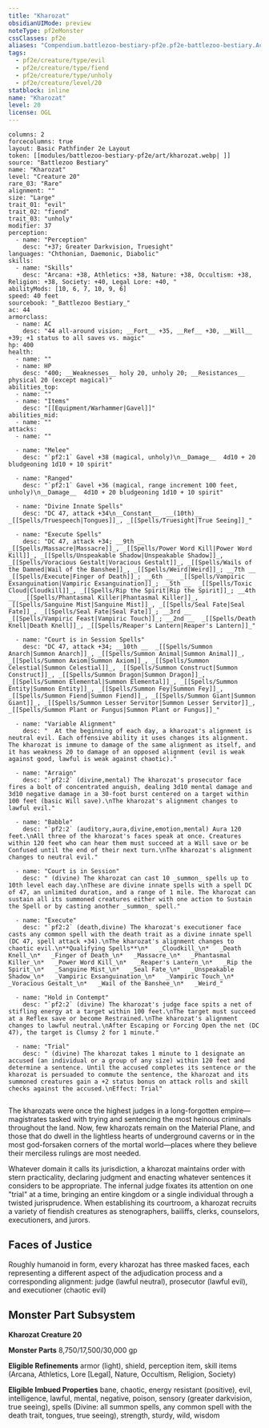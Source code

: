 ```yaml
---
title: "Kharozat"
obsidianUIMode: preview
noteType: pf2eMonster
cssClasses: pf2e
aliases: "Compendium.battlezoo-bestiary-pf2e.pf2e-battlezoo-bestiary.Actor.joP4TnIrmIMnnSjL" 
tags:
  - pf2e/creature/type/evil
  - pf2e/creature/type/fiend
  - pf2e/creature/type/unholy
  - pf2e/creature/level/20
statblock: inline
name: "Kharozat"
level: 20
license: OGL
---
```


```statblock
columns: 2
forcecolumns: true
layout: Basic Pathfinder 2e Layout
token: [[modules/battlezoo-bestiary-pf2e/art/kharozat.webp| ]]
source: "Battlezoo Bestiary"
name: "Kharozat"
level: "Creature 20"
rare_03: "Rare"
alignment: ""
size: "Large"
trait_01: "evil"
trait_02: "fiend"
trait_03: "unholy"
modifier: 37
perception:
  - name: "Perception"
    desc: "+37; Greater Darkvision, Truesight"
languages: "Chthonian, Daemonic, Diabolic"
skills:
  - name: "Skills"
    desc: "Arcana: +38, Athletics: +38, Nature: +38, Occultism: +38, Religion: +38, Society: +40, Legal Lore: +40, "
abilityMods: [10, 6, 7, 10, 9, 6]
speed: 40 feet
sourcebook: "_Battlezoo Bestiary_"
ac: 44
armorclass:
  - name: AC
    desc: "44 all-around vision; __Fort__ +35, __Ref__ +30, __Will__ +39; +1 status to all saves vs. magic"
hp: 400
health:
  - name: ""
  - name: HP
    desc: "400; __Weaknesses__ holy 20, unholy 20; __Resistances__ physical 20 (except magical)"
abilities_top:
  - name: ""
  - name: "Items"
    desc: "[[Equipment/Warhammer|Gavel]]"
abilities_mid:
  - name: ""
attacks:
  - name: ""

  - name: "Melee"
    desc: "`pf2:1` Gavel +38 (magical, unholy)\n__Damage__  4d10 + 20 bludgeoning 1d10 + 10 spirit"

  - name: "Ranged"
    desc: "`pf2:1` Gavel +36 (magical, range increment 100 feet, unholy)\n__Damage__  4d10 + 20 bludgeoning 1d10 + 10 spirit"

  - name: "Divine Innate Spells"
    desc: "DC 47, attack +34\n__Constant__  __(10th)__ _[[Spells/Truespeech|Tongues]]_, _[[Spells/Truesight|True Seeing]]_"

  - name: "Execute Spells"
    desc: "DC 47, attack +34; __9th __  _[[Spells/Massacre|Massacre]]_, _[[Spells/Power Word Kill|Power Word Kill]]_, _[[Spells/Unspeakable Shadow|Unspeakable Shadow]]_, _[[Spells/Voracious Gestalt|Voracious Gestalt]]_, _[[Spells/Wails of the Damned|Wail of the Banshee]]_, _[[Spells/Weird|Weird]]_; __7th __  _[[Spells/Execute|Finger of Death]]_; __6th __  _[[Spells/Vampiric Exsanguination|Vampiric Exsanguination]]_; __5th __  _[[Spells/Toxic Cloud|Cloudkill]]_, _[[Spells/Rip the Spirit|Rip the Spirit]]_; __4th __  _[[Spells/Phantasmal Killer|Phantasmal Killer]]_, _[[Spells/Sanguine Mist|Sanguine Mist]]_, _[[Spells/Seal Fate|Seal Fate]]_, _[[Spells/Seal Fate|Seal Fate]]_; __3rd __  _[[Spells/Vampiric Feast|Vampiric Touch]]_; __2nd __  _[[Spells/Death Knell|Death Knell]]_, _[[Spells/Reaper's Lantern|Reaper's Lantern]]_"

  - name: "Court is in Session Spells"
    desc: "DC 47, attack +34; __10th __  _[[Spells/Summon Anarch|Summon Anarch]]_, _[[Spells/Summon Animal|Summon Animal]]_, _[[Spells/Summon Axiom|Summon Axiom]]_, _[[Spells/Summon Celestial|Summon Celestial]]_, _[[Spells/Summon Construct|Summon Construct]]_, _[[Spells/Summon Dragon|Summon Dragon]]_, _[[Spells/Summon Elemental|Summon Elemental]]_, _[[Spells/Summon Entity|Summon Entity]]_, _[[Spells/Summon Fey|Summon Fey]]_, _[[Spells/Summon Fiend|Summon Fiend]]_, _[[Spells/Summon Giant|Summon Giant]]_, _[[Spells/Summon Lesser Servitor|Summon Lesser Servitor]]_, _[[Spells/Summon Plant or Fungus|Summon Plant or Fungus]]_"

  - name: "Variable Alignment"
    desc: "  At the beginning of each day, a kharozat's alignment is neutral evil. Each offensive ability it uses changes its alignment. The kharozat is immune to damage of the same alignment as itself, and it has weakness 20 to damage of an opposed alignment (evil is weak against good, lawful is weak against chaotic)."

  - name: "Arraign"
    desc: "`pf2:2` (divine,mental) The kharozat's prosecutor face fires a bolt of concentrated anguish, dealing 3d10 mental damage and 3d10 negative damage in a 30-foot burst centered on a target within 100 feet (basic Will save).\nThe kharozat's alignment changes to lawful evil."

  - name: "Babble"
    desc: "`pf2:2` (auditory,aura,divine,emotion,mental) Aura 120 feet.\nAll three of the kharozat's faces speak at once. Creatures within 120 feet who can hear them must succeed at a Will save or be Confused until the end of their next turn.\nThe kharozat's alignment changes to neutral evil."

  - name: "Court is in Session"
    desc: " (divine) The kharozat can cast 10 _summon_ spells up to 10th level each day.\nThese are divine innate spells with a spell DC of 47, an unlimited duration, and a range of 1 mile. The kharozat can sustain all its summoned creatures either with one action to Sustain the Spell or by casting another _summon_ spell."

  - name: "Execute"
    desc: "`pf2:2` (death,divine) The kharozat's executioner face casts any common spell with the death trait as a divine innate spell (DC 47, spell attack +34).\nThe kharozat's alignment changes to chaotic evil.\n**Qualifying Spells**\n*   _Cloudkill_\n*   _Death Knell_\n*   _Finger of Death_\n*   _Massacre_\n*   _Phantasmal Killer_\n*   _Power Word Kill_\n*   _Reaper's Lantern_\n*   _Rip the Spirit_\n*   _Sanguine Mist_\n*   _Seal Fate_\n*   _Unspeakable Shadow_\n*   _Vampiric Exsanguination_\n*   _Vampiric Touch_\n*   _Voracious Gestalt_\n*   _Wail of the Banshee_\n*   _Weird_"

  - name: "Hold in Contempt"
    desc: "`pf2:2` (divine) The kharozat's judge face spits a net of stifling energy at a target within 100 feet.\nThe target must succeed at a Reflex save or become Restrained.\nThe kharozat's alignment changes to lawful neutral.\nAfter Escaping or Forcing Open the net (DC 47), the target is Clumsy 2 for 1 minute."

  - name: "Trial"
    desc: " (divine) The kharozat takes 1 minute to 1 designate an accused (an individual or a group of any size) within 120 feet and determine a sentence. Until the accused completes its sentence or the kharozat is persuaded to commute the sentence, the kharozat and its summoned creatures gain a +2 status bonus on attack rolls and skill checks against the accused.\nEffect: Trial"
 
```



The kharozats were once the highest judges in a long-forgotten empire—magistrates tasked with trying and sentencing the most heinous criminals throughout the land. Now, few kharozats remain on the Material Plane, and those that do dwell in the lightless hearts of underground caverns or in the most god-forsaken corners of the mortal world—places where they believe their merciless rulings are most needed.

Whatever domain it calls its jurisdiction, a kharozat maintains order with stern practicality, declaring judgment and enacting whatever sentences it considers to be appropriate. The infernal judge fixates its attention on one "trial" at a time, bringing an entire kingdom or a single individual through a twisted jurisprudence. When establishing its courtroom, a kharozat recruits a variety of fiendish creatures as stenographers, bailiffs, clerks, counselors, executioners, and jurors.

## Faces of Justice

Roughly humanoid in form, every kharozat has three masked faces, each representing a different aspect of the adjudication process and a corresponding alignment: judge (lawful neutral), prosecutor (lawful evil), and executioner (chaotic evil)

## Monster Part Subsystem

**Kharozat Creature 20**

**Monster Parts** 8,750/17,500/30,000 gp

**Eligible Refinements** armor (light), shield, perception item, skill items (Arcana, Athletics, Lore \[Legal\], Nature, Occultism, Religion, Society)

**Eligible Imbued Properties** bane, chaotic, energy resistant (positive), evil, intelligence, lawful, mental, negative, poison, sensory (greater darkvision, true seeing), spells (Divine: all summon spells, any common spell with the death trait, tongues, true seeing), strength, sturdy, wild, wisdom
